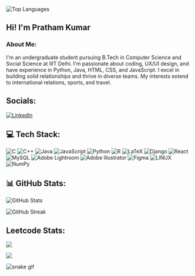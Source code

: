 ![Top Languages](https://github-readme-stats.vercel.app/api/top-langs/?username=PratK5708&theme=dark&hide_border=false&include_all_commits=true&count_private=false&layout=compact)

## Hi! I'm Pratham Kumar

### About Me:
I'm an undergraduate student pursuing B.Tech in Computer Science and Social Science at IIIT Delhi. I'm passionate about coding, UX/UI design, and have experience in Python, Java, HTML, CSS, and JavaScript. I excel in building solid relationships and thrive in diverse teams. My interests extend to international relations, sports, and travel.

## Socials:
[![LinkedIn](https://img.shields.io/badge/LinkedIn-%230077B5.svg?logo=linkedin&logoColor=white)](https://www.linkedin.com/in/pratham-kumar/) 

## 💻 Tech Stack:
![C](https://img.shields.io/badge/c-%2300599C.svg?style=for-the-badge&logo=c&logoColor=white) ![C++](https://img.shields.io/badge/c++-%2300599C.svg?style=for-the-badge&logo=c%2B%2B&logoColor=white) ![Java](https://img.shields.io/badge/java-%23ED8B00.svg?style=for-the-badge&logo=openjdk&logoColor=white) ![JavaScript](https://img.shields.io/badge/javascript-%23323330.svg?style=for-the-badge&logo=javascript&logoColor=%23F7DF1E) ![Python](https://img.shields.io/badge/python-3670A0?style=for-the-badge&logo=python&logoColor=ffdd54) ![R](https://img.shields.io/badge/r-%23276DC3.svg?style=for-the-badge&logo=r&logoColor=white) ![LaTeX](https://img.shields.io/badge/latex-%23008080.svg?style=for-the-badge&logo=latex&logoColor=white) ![Django](https://img.shields.io/badge/django-%23092E20.svg?style=for-the-badge&logo=django&logoColor=white) ![React](https://img.shields.io/badge/react-%2320232a.svg?style=for-the-badge&logo=react&logoColor=%2361DAFB) ![MySQL](https://img.shields.io/badge/mysql-%2300000f.svg?style=for-the-badge&logo=mysql&logoColor=white) ![Adobe Lightroom](https://img.shields.io/badge/Adobe%20Lightroom-31A8FF.svg?style=for-the-badge&logo=Adobe%20Lightroom&logoColor=white) ![Adobe Illustrator](https://img.shields.io/badge/adobe%20illustrator-%23FF9A00.svg?style=for-the-badge&logo=adobe%20illustrator&logoColor=white) ![Figma](https://img.shields.io/badge/figma-%23F24E1E.svg?style=for-the-badge&logo=figma&logoColor=white) ![LINUX](https://img.shields.io/badge/Linux-FCC624?style=for-the-badge&logo=linux&logoColor=black) ![NumPy](https://img.shields.io/badge/numpy-%23013243.svg?style=for-the-badge&logo=numpy&logoColor=white)

## 📊 GitHub Stats:
![GitHub Stats](https://github-readme-stats.vercel.app/api?username=PratK5708&theme=dark&hide_border=false&include_all_commits=true&count_private=false)  

![GitHub Streak](https://github-readme-streak-stats.herokuapp.com/?user=PratK5708&theme=dark&hide_border=false)  

## Leetcode Stats:
![](https://leetcard.jacoblin.cool/pratham21405?ext=activity)

[![](https://visitcount.itsvg.in/api?id=PratK5708&icon=0&color=0)](https://visitcount.itsvg.in)

<!-- Proudly created with GPRM ( https://gprm.itsvg.in ) -->

![snake gif](https://github.com/PratK5708/PratK5708/blob/output/github-contribution-grid-snake.svg)

